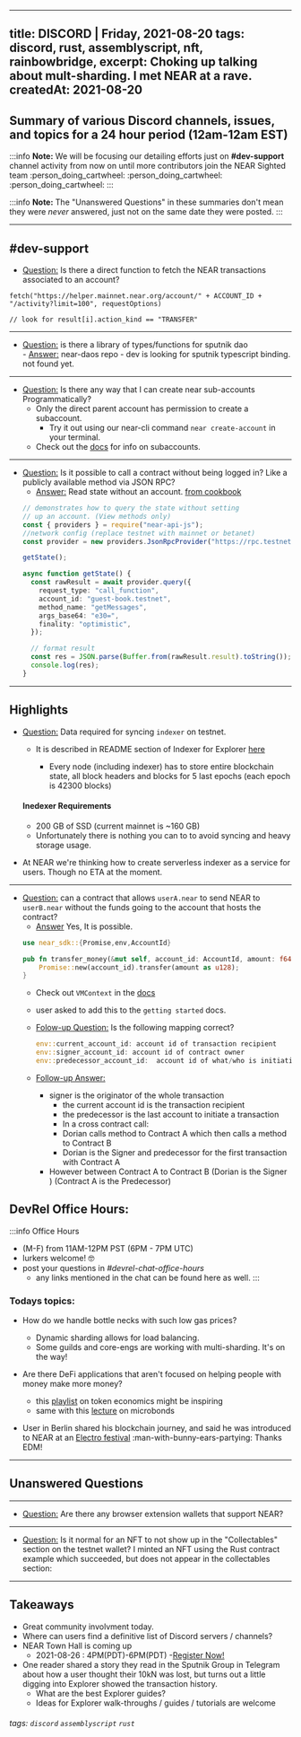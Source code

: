 
---
title: DISCORD | Friday, 2021-08-20
tags: discord, rust, assemblyscript, nft, rainbowbridge, 
excerpt: Choking up talking about mult-sharding. I met NEAR at a rave.
createdAt: 2021-08-20
---
 


## Summary of various Discord channels, issues, and topics for a 24 hour period (12am-12am EST)

:::info
**Note:** We will be focusing our detailing efforts just on **#dev-support** channel activity from now on until more contributors join the NEAR Sighted team :person_doing_cartwheel: :person_doing_cartwheel: :person_doing_cartwheel: 
:::

:::info
**Note:** The "Unanswered Questions" in these summaries don't mean they were _never_ answered, just not on the same date they were posted.
:::
***



## #dev-support

- [Question:](discord://discordapp.com/channels/490367152054992913/542945453533036544/878190558248574987) Is there a direct function to fetch the NEAR transactions associated to an account?
```typescript=
fetch("https://helper.mainnet.near.org/account/" + ACCOUNT_ID + "/activity?limit=100", requestOptions)

// look for result[i].action_kind == "TRANSFER"

```
*** 
- [Question:](discord://discordapp.com/channels/490367152054992913/542945453533036544/878304709893578794) is there a library of types/functions for sputnik dao   
        - [Answer:](https://github.com/near-daos/sputnik-dao-contract/blob/317ea4fb1e6eac8064ef29a78054b0586a3406c3/sputnikdao2/src/types.rs) near-daos repo 
        - dev is looking for sputnik typescript binding. not found yet.


***
- [Question:](discord://discordapp.com/channels/490367152054992913/542945453533036544/877516704278806529) Is there any way that I can create near sub-accounts Programmatically?
    - Only the direct parent account has permission to create a subaccount.
        - Try it out using our near-cli command `near create-account` in your terminal.
    - Check out the [docs](https://docs.near.org/docs/concepts/account#subaccounts) for info on subaccounts.

***
- [Question:](discord://discordapp.com/channels/490367152054992913/542945453533036544/878396552161402970) Is it possible to call a contract without being logged in? Like a publicly available method via JSON RPC?
    - [Answer:](https://docs.near.org/docs/api/naj-cookbook#read-state-without-an-account) Read state without an account. [from cookbook](https://docs.near.org/docs/api/naj-cookbook#read-state-without-an-account)
    ```typescript
    // demonstrates how to query the state without setting
    // up an account. (View methods only)
    const { providers } = require("near-api-js");
    //network config (replace testnet with mainnet or betanet)
    const provider = new providers.JsonRpcProvider("https://rpc.testnet.near.org");

    getState();

    async function getState() {
      const rawResult = await provider.query({
        request_type: "call_function",
        account_id: "guest-book.testnet",
        method_name: "getMessages",
        args_base64: "e30=",
        finality: "optimistic",
      });

      // format result
      const res = JSON.parse(Buffer.from(rawResult.result).toString());
      console.log(res);
    }
    ```



***

## Highlights

 - [Question:](discord://discordapp.com/channels/490367152054992913/542945453533036544/878175319503302656) Data required for syncing `indexer` on testnet. 
     - It is described in README section of Indexer for Explorer [here](https://github.com/near/near-indexer-for-explorer#syncing)

        - Every node (including indexer) has to store entire blockchain state, all block headers and blocks for 5 last epochs (each epoch is 42300 blocks)
            
    #### Inedexer Requirements 
    
    - 200 GB of SSD (current mainnet is ~160 GB)
    - Unfortunately there is nothing you can to to avoid syncing and heavy storage usage.
  - At NEAR we're thinking how to create serverless indexer as a service for users. Though no ETA at the moment.
    
*** 

- [Question:](discord://discordapp.com/channels/490367152054992913/542945453533036544/878322546892738580) can a contract that allows `userA.near` to send NEAR to `userB.near` without the funds going to the account that hosts the contract?
    - [Answer](discord://discordapp.com/channels/490367152054992913/542945453533036544/878390306947604560) Yes, It is possible. 
    ```rust
    use near_sdk::{Promise,env,AccountId}

    pub fn transfer_money(&mut self, account_id: AccountId, amount: f64) {
        Promise::new(account_id).transfer(amount as u128);
    }
    ```
    - Check out `VMContext` in the [docs](https://docs.rs/near-sdk/2.0.1/near_sdk/struct.VMContext.html) 
    - user asked to add this to the `getting started` docs.
    
    - [Folow-up Question:](discord://discordapp.com/channels/490367152054992913/542945453533036544/878377991481213028) Is the following mapping correct?
        ```rust
        env::current_account_id: account id of transaction recipient
        env::signer_account_id: account id of contract owner
        env::predecessor_account_id:  account id of what/who is initiating the transaction/sending funds?
        ```
    - [Follow-up Answer:]() 
        - signer is the originator of the whole transaction 
           - the current account id is the transaction recipient
           - the predecessor is the last account to initiate a transaction
           - In a cross contract call:
           - Dorian calls method to Contract A which then calls a method to Contract B 
           - Dorian is the Signer and predecessor for the first transaction with Contract A 
        - However between Contract A to Contract B (Dorian is the Signer ) (Contract A is the Predecessor)


## DevRel Office Hours:
:::info Office Hours
- (M-F) from 11AM-12PM PST (6PM - 7PM UTC)
- lurkers welcome! :nerd_face: 
- post your questions in _#devrel-chat-office-hours_
  - any links mentioned in the chat can be found here as well.
:::


### Todays topics:

- How do we handle bottle necks with such low gas prices?
    - Dynamic sharding allows for load balancing.
    - Some guilds and core-engs are working with multi-sharding. It's on the way!

- Are there DeFi applications that aren't focused on helping people with money make more money? 
     - this [playlist](https://youtube.com/playlist?list=PLsJWgOB5mIMCMxQVvWAP4xi19EOkHcBNN) on token economics might be inspiring
   - same with this [lecture](https://www.youtube.com/watch?v=E_eWI3AGM-s) on microbonds

- User in Berlin shared his blockchain journey, and said he was introduced to NEAR at an [Electro festival](https://wildemoehrefestival.de/) :man-with-bunny-ears-partying: Thanks EDM!

***


## Unanswered Questions


***
- [Question:](discord://discordapp.com/channels/490367152054992913/542945453533036544/878200667003555870) Are there any browser extension wallets that support NEAR?
   
***
- [Question:](discord://discordapp.com/channels/490367152054992913/542945453533036544/878241753788985424) Is it normal for an NFT to not show up in the "Collectables" section on the testnet wallet? I minted an NFT using the Rust contract example which succeeded, but does not appear in the collectables section:
      
 
***
## Takeaways

- Great community involvment today.
- Where can users find a definitive list of Discord servers / channels?
- NEAR Town Hall is coming up
    - 2021-08-26 : 4PM(PDT)-6PM(PDT) 
    -[Register Now!](https://twitter.com/NEARProtocol/status/1428357084710531077?s=20)
- One reader shared a story they read in the Sputnik Group in Telegram about how a user thought their 10kN was lost, but turns out a little digging into Explorer showed the transaction history.
    - What are the best Explorer guides?
    - Ideas for Explorer walk-throughs / guides / tutorials are welcome


###### tags: `discord` `assemblyscript` `rust` 
